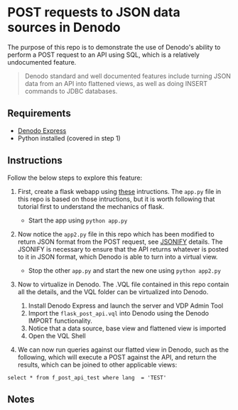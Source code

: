 # POST requests to JSON data sources in Denodo

The purpose of this repo is to demonstrate the use of Denodo's ability to perform a POST request to an API using SQL, which is a relatively undocumented feature.

> Denodo standard and well documented features include turning JSON data from an API into flattened views, as well as doing INSERT commands to JDBC databases.

## Requirements

* [Denodo Express](https://community.denodo.com/express/download)
* Python installed (covered in step 1)

## Instructions

Follow the below steps to explore this feature:

1. First, create a flask webapp using [these](https://scotch.io/bar-talk/processing-incoming-request-data-in-flask) intructions. The `app.py` file in this repo is based on those intructions, but it is worth following that tutorial first to understand the mechanics of flask.
	* Start the app using `python app.py`

1. Now notice the `app2.py` file in this repo which has been modified to return JSON format from the POST request, see [JSONIFY](https://stackoverflow.com/questions/13081532/return-json-response-from-flask-view) details. The JSONIFY is necessary to ensure that the API returns whatever is posted to it in JSON format, which Denodo is able to turn into a virtual view.
	* Stop the other `app.py` and start the new one using `python app2.py`

1. Now to virtualize in Denodo. The .VQL file contained in this repo contain all the details, and the VQL folder can be virtualized into Denodo.
	1. Install Denodo Express and launch the server and VDP Admin Tool
	2. Import the `flask_post_api.vql` into Denodo using the Denodo IMPORT functionality.
	3. Notice that a data source, base view and flattened view is imported
	4. Open the VQL Shell

1. We can now run queries against our flatted view in Denodo, such as the following, which will execute a POST against the API, and return the results, which can be joined to other applicable views:

`select * from f_post_api_test where lang  = 'TEST'` 


## Notes



